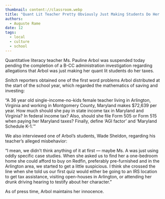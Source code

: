 ```yaml
---
thumbnail: content://classroom.webp
title: "Quant Lit Teacher Pretty Obviously Just Making Students Do Her Taxes"
authors:
  - Auguste Rame
date: 12
tags:
  - local
  - culture
  - school
---
```


Quantitative literacy teacher Ms. Pauline Arbol was suspended today pending the completion of a B-CC administration investigation regarding allegations that Arbol was just making her quant lit students do her taxes.

*Snitch* reporters obtained one of the first word problems Arbol distributed at the start of the school year, which regarded the mathematics of saving and investing:

“A 36 year old single-income-no-kids female teacher living in Arlington, Virginia and working in Montgomery County, Maryland makes $72,639 per year. How much should she pay in state income tax in Maryland and Virginia? In federal income tax? Also, should she file Form 505 or Form 515 when paying her Maryland taxes? Finally, define ‘AGI factor’ and ‘Maryland Schedule K-1.’”

We also interviewed one of Arbol’s students, Wade Sheldon, regarding his teacher’s alleged misbehavior:

“I mean, we didn’t think anything of it at first — maybe Ms. A was just using oddly specific case studies. When she asked us to find her a one-bedroom home she could afford to buy on Redfin, preferably pre-furnished and in the Arlington area, we started to get a little suspicious. I think she crossed the line when she told us our first quiz would either be going to an IRS location to get tax assistance, visiting open-houses in Arlington, or attending her drunk driving hearing to testify about her character.”

As of press time, Arbol maintains her innocence.